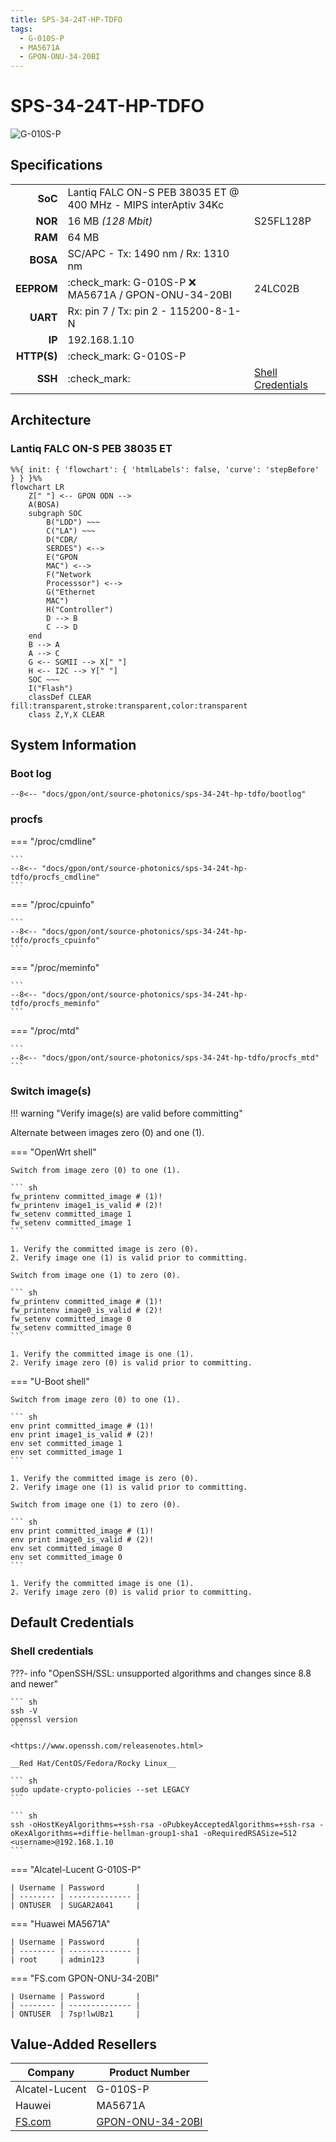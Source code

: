 ```yaml
---
title: SPS-34-24T-HP-TDFO
tags:
  - G-010S-P
  - MA5671A
  - GPON-ONU-34-20BI
---
```


# SPS-34-24T-HP-TDFO

![G-010S-P](sps-34-24t-hp-tdfo/g-010s-p.webp)

## Specifications

|             |                                                                |                      |
| ----------: | --------------------------------------------------------       | -------------------- |
| __SoC__     | Lantiq FALC ON-S PEB 38035 ET @ 400 MHz - MIPS interAptiv 34Kc |                      |
| __NOR__     | 16 MB *(128 Mbit)*                                             | S25FL128P            |
| __RAM__     | 64 MB                                                          |                      |
| __BOSA__    | SC/APC - Tx: 1490 nm / Rx: 1310 nm                             |                      |
| __EEPROM__  | :check_mark: G-010S-P :x: MA5671A / GPON-ONU-34-20BI           | 24LC02B              |
| __UART__    | Rx: pin 7 / Tx: pin 2 - 115200-8-1-N                           |                      |
| __IP__      | 192.168.1.10                                                   |                      |
| __HTTP(S)__ | :check_mark: G-010S-P                                          |                      |
| __SSH__     | :check_mark:                                                   | [Shell Credentials]  |

 [Shell credentials]: #shell-credentials

## Architecture

### Lantiq FALC ON-S PEB 38035 ET

``` mermaid
%%{ init: { 'flowchart': { 'htmlLabels': false, 'curve': 'stepBefore' } } }%%
flowchart LR
    Z[" "] <-- GPON ODN -->
    A(BOSA)
    subgraph SOC
        B("LDD") ~~~
        C("LA") ~~~
        D("CDR/
        SERDES") <-->
        E("GPON
        MAC") <-->
        F("Network
        Processsor") <-->
        G("Ethernet
        MAC")
        H("Controller")
        D --> B
        C --> D
    end
    B --> A
    A --> C
    G <-- SGMII --> X[" "]
    H <-- I2C --> Y[" "]
    SOC ~~~
    I("Flash")
    classDef CLEAR fill:transparent,stroke:transparent,color:transparent
    class Z,Y,X CLEAR
```

## System Information

### Boot log

```
--8<-- "docs/gpon/ont/source-photonics/sps-34-24t-hp-tdfo/bootlog"
```

### procfs

=== "/proc/cmdline"


    ```
    --8<-- "docs/gpon/ont/source-photonics/sps-34-24t-hp-tdfo/procfs_cmdline"
    ```

=== "/proc/cpuinfo"


    ```
    --8<-- "docs/gpon/ont/source-photonics/sps-34-24t-hp-tdfo/procfs_cpuinfo"
    ```

=== "/proc/meminfo"


    ```
    --8<-- "docs/gpon/ont/source-photonics/sps-34-24t-hp-tdfo/procfs_meminfo"
    ```

=== "/proc/mtd"


    ```
    --8<-- "docs/gpon/ont/source-photonics/sps-34-24t-hp-tdfo/procfs_mtd"
    ```

### Switch image(s)

!!! warning "Verify image(s) are valid before committing"

Alternate between images zero (0) and one (1).

=== "OpenWrt shell"

    Switch from image zero (0) to one (1).

    ``` sh
    fw_printenv committed_image # (1)!
    fw_printenv image1_is_valid # (2)!
    fw_setenv committed_image 1
    fw_setenv committed_image 1
    ```

    1. Verify the committed image is zero (0).
    2. Verify image one (1) is valid prior to committing.

    Switch from image one (1) to zero (0).

    ``` sh
    fw_printenv committed_image # (1)!
    fw_printenv image0_is_valid # (2)!
    fw_setenv committed_image 0
    fw_setenv committed_image 0
    ```

    1. Verify the committed image is one (1).
    2. Verify image zero (0) is valid prior to committing.

=== "U-Boot shell"

    Switch from image zero (0) to one (1).

    ``` sh
    env print committed_image # (1)!
    env print image1_is_valid # (2)!
    env set committed_image 1
    env set committed_image 1
    ```

    1. Verify the committed image is zero (0).
    2. Verify image one (1) is valid prior to committing.

    Switch from image one (1) to zero (0).

    ``` sh
    env print committed_image # (1)!
    env print image0_is_valid # (2)!
    env set committed_image 0
    env set committed_image 0
    ```

    1. Verify the committed image is one (1).
    2. Verify image zero (0) is valid prior to committing.


## Default Credentials

### Shell credentials

???- info "OpenSSH/SSL: unsupported algorithms and changes since 8.8 and newer"

    ``` sh
    ssh -V
    openssl version
    ```

    <https://www.openssh.com/releasenotes.html>

    __Red Hat/CentOS/Fedora/Rocky Linux__

    ``` sh
    sudo update-crypto-policies --set LEGACY
    ```

    ``` sh
    ssh -oHostKeyAlgorithms=+ssh-rsa -oPubkeyAcceptedAlgorithms=+ssh-rsa -oKexAlgorithms=+diffie-hellman-group1-sha1 -oRequiredRSASize=512 <username>@192.168.1.10
    ```

=== "Alcatel-Lucent G-010S-P"

    | Username | Password       |
    | -------- | -------------- |
    | ONTUSER  | SUGAR2A041     |

=== "Huawei MA5671A"

    | Username | Password       |
    | -------- | -------------- |
    | root     | admin123       |

=== "FS.com GPON-ONU-34-20BI"

    | Username | Password       |
    | -------- | -------------- |
    | ONTUSER  | 7sp!lwUBz1     |

## Value-Added Resellers

| Company         | Product Number     |
| --------------- | ------------------ |
| Alcatel-Lucent  | G-010S-P           |
| Hauwei          | MA5671A            |
| [FS.com]        | [GPON-ONU-34-20BI] |

 [FS.com]: https://www.fs.com/
 [GPON-ONU-34-20BI]: https://www.fs.com/products/133619.html
